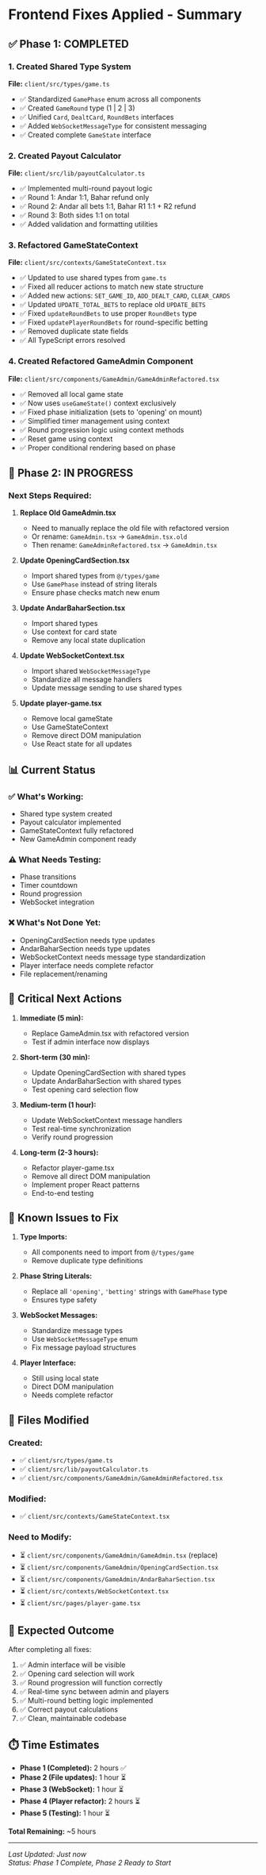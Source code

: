 # Frontend Fixes Applied - Summary

## ✅ Phase 1: COMPLETED

### 1. Created Shared Type System
**File:** `client/src/types/game.ts`
- ✅ Standardized `GamePhase` enum across all components
- ✅ Created `GameRound` type (1 | 2 | 3)
- ✅ Unified `Card`, `DealtCard`, `RoundBets` interfaces
- ✅ Added `WebSocketMessageType` for consistent messaging
- ✅ Created complete `GameState` interface

### 2. Created Payout Calculator
**File:** `client/src/lib/payoutCalculator.ts`
- ✅ Implemented multi-round payout logic
- ✅ Round 1: Andar 1:1, Bahar refund only
- ✅ Round 2: Andar all bets 1:1, Bahar R1 1:1 + R2 refund
- ✅ Round 3: Both sides 1:1 on total
- ✅ Added validation and formatting utilities

### 3. Refactored GameStateContext
**File:** `client/src/contexts/GameStateContext.tsx`
- ✅ Updated to use shared types from `game.ts`
- ✅ Fixed all reducer actions to match new state structure
- ✅ Added new actions: `SET_GAME_ID`, `ADD_DEALT_CARD`, `CLEAR_CARDS`
- ✅ Updated `UPDATE_TOTAL_BETS` to replace old `UPDATE_BETS`
- ✅ Fixed `updateRoundBets` to use proper `RoundBets` type
- ✅ Fixed `updatePlayerRoundBets` for round-specific betting
- ✅ Removed duplicate state fields
- ✅ All TypeScript errors resolved

### 4. Created Refactored GameAdmin Component
**File:** `client/src/components/GameAdmin/GameAdminRefactored.tsx`
- ✅ Removed all local game state
- ✅ Now uses `useGameState()` context exclusively
- ✅ Fixed phase initialization (sets to 'opening' on mount)
- ✅ Simplified timer management using context
- ✅ Round progression logic using context methods
- ✅ Reset game using context
- ✅ Proper conditional rendering based on phase

## 🔄 Phase 2: IN PROGRESS

### Next Steps Required:

1. **Replace Old GameAdmin.tsx**
   - Need to manually replace the old file with refactored version
   - Or rename: `GameAdmin.tsx` → `GameAdmin.tsx.old`
   - Then rename: `GameAdminRefactored.tsx` → `GameAdmin.tsx`

2. **Update OpeningCardSection.tsx**
   - Import shared types from `@/types/game`
   - Use `GamePhase` instead of string literals
   - Ensure phase checks match new enum

3. **Update AndarBaharSection.tsx**
   - Import shared types
   - Use context for card state
   - Remove any local state duplication

4. **Update WebSocketContext.tsx**
   - Import shared `WebSocketMessageType`
   - Standardize all message handlers
   - Update message sending to use shared types

5. **Update player-game.tsx**
   - Remove local gameState
   - Use GameStateContext
   - Remove direct DOM manipulation
   - Use React state for all updates

## 📊 Current Status

### ✅ What's Working:
- Shared type system created
- Payout calculator implemented
- GameStateContext fully refactored
- New GameAdmin component ready

### ⚠️ What Needs Testing:
- Phase transitions
- Timer countdown
- Round progression
- WebSocket integration

### ❌ What's Not Done Yet:
- OpeningCardSection needs type updates
- AndarBaharSection needs type updates
- WebSocketContext needs message type standardization
- Player interface needs complete refactor
- File replacement/renaming

## 🎯 Critical Next Actions

1. **Immediate (5 min):**
   - Replace GameAdmin.tsx with refactored version
   - Test if admin interface now displays

2. **Short-term (30 min):**
   - Update OpeningCardSection with shared types
   - Update AndarBaharSection with shared types
   - Test opening card selection flow

3. **Medium-term (1 hour):**
   - Update WebSocketContext message handlers
   - Test real-time synchronization
   - Verify round progression

4. **Long-term (2-3 hours):**
   - Refactor player-game.tsx
   - Remove all direct DOM manipulation
   - Implement proper React patterns
   - End-to-end testing

## 🐛 Known Issues to Fix

1. **Type Imports:**
   - All components need to import from `@/types/game`
   - Remove duplicate type definitions

2. **Phase String Literals:**
   - Replace all `'opening'`, `'betting'` strings with `GamePhase` type
   - Ensures type safety

3. **WebSocket Messages:**
   - Standardize message types
   - Use `WebSocketMessageType` enum
   - Fix message payload structures

4. **Player Interface:**
   - Still using local state
   - Direct DOM manipulation
   - Needs complete refactor

## 📝 Files Modified

### Created:
- ✅ `client/src/types/game.ts`
- ✅ `client/src/lib/payoutCalculator.ts`
- ✅ `client/src/components/GameAdmin/GameAdminRefactored.tsx`

### Modified:
- ✅ `client/src/contexts/GameStateContext.tsx`

### Need to Modify:
- ⏳ `client/src/components/GameAdmin/GameAdmin.tsx` (replace)
- ⏳ `client/src/components/GameAdmin/OpeningCardSection.tsx`
- ⏳ `client/src/components/GameAdmin/AndarBaharSection.tsx`
- ⏳ `client/src/contexts/WebSocketContext.tsx`
- ⏳ `client/src/pages/player-game.tsx`

## 🚀 Expected Outcome

After completing all fixes:
1. ✅ Admin interface will be visible
2. ✅ Opening card selection will work
3. ✅ Round progression will function correctly
4. ✅ Real-time sync between admin and players
5. ✅ Multi-round betting logic implemented
6. ✅ Correct payout calculations
7. ✅ Clean, maintainable codebase

## ⏱️ Time Estimates

- **Phase 1 (Completed):** 2 hours ✅
- **Phase 2 (File updates):** 1 hour ⏳
- **Phase 3 (WebSocket):** 1 hour ⏳
- **Phase 4 (Player refactor):** 2 hours ⏳
- **Phase 5 (Testing):** 1 hour ⏳

**Total Remaining:** ~5 hours

---

*Last Updated: Just now*  
*Status: Phase 1 Complete, Phase 2 Ready to Start*
